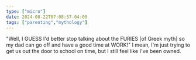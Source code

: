 ```yaml
---
type: ["micro"]
date: 2024-08-22T07:08:57-04:00
tags: ["parenting","mythology"]
---
```

"Well, I GUESS I'd better stop talking about the FURIES [of Greek myth] so my dad can go off and have a good time at WORK!" I mean, I'm just trying to get us out the door to school on time, but I still feel like I've been owned.
